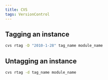 ```yaml
---
title: CVS
tags: VersionControl
---
```


## Tagging an instance

```bash
cvs rtag -D "2010-1-28" tag_name module_name
```

## Untagging an instance

```bash
cvs rtag -d tag_name module_name
```
